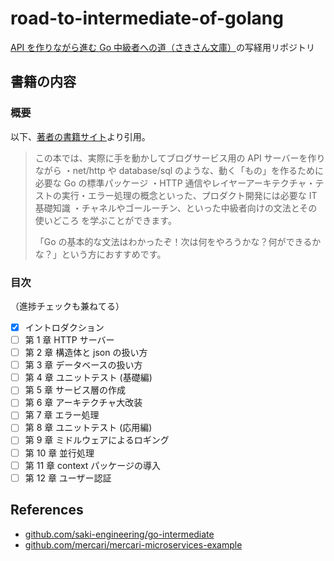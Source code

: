 # road-to-intermediate-of-golang

[API を作りながら進む Go 中級者への道（さきさん文庫）](https://techbookfest.org/product/jXDAEU1dR53kbZkgtDm9zx?productVariantID=dvjtgpjw8VDTXNqKaanTVi)の写経用リポジトリ

## 書籍の内容

### 概要

以下、[著者の書籍サイト](https://techbookfest.org/product/jXDAEU1dR53kbZkgtDm9zx?productVariantID=dvjtgpjw8VDTXNqKaanTVi)より引用。

> この本では、実際に手を動かしてブログサービス用の API サーバーを作りながら
> ・net/http や database/sql のような、動く「もの」を作るために必要な Go の標準パッケージ
> ・HTTP 通信やレイヤーアーキテクチャ・テストの実行・エラー処理の概念といった、プロダクト開発には必要な IT 基礎知識
> ・チャネルやゴールーチン、といった中級者向けの文法とその使いどころ
> を学ぶことができます。
>
> 「Go の基本的な文法はわかったぞ！次は何をやろうかな？何ができるかな？」という方におすすめです。

### 目次

（進捗チェックも兼ねてる）

- [x] イントロダクション
- [ ] 第 1 章 HTTP サーバー
- [ ] 第 2 章 構造体と json の扱い方
- [ ] 第 3 章 データベースの扱い方
- [ ] 第 4 章 ユニットテスト (基礎編)
- [ ] 第 5 章 サービス層の作成
- [ ] 第 6 章 アーキテクチャ大改装
- [ ] 第 7 章 エラー処理
- [ ] 第 8 章 ユニットテスト (応用編)
- [ ] 第 9 章 ミドルウェアによるロギング
- [ ] 第 10 章 並行処理
- [ ] 第 11 章 context パッケージの導入
- [ ] 第 12 章 ユーザー認証

## References

- [github.com/saki-engineering/go-intermediate](https://github.com/saki-engineering/go-intermediate)
- [github.com/mercari/mercari-microservices-example](https://github.com/mercari/mercari-microservices-example)
